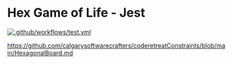 # Hex Game of Life - Jest
[![.github/workflows/test.yml](../../actions/workflows/test.yml/badge.svg)](../../actions/workflows/test.yml)


https://github.com/calgarysoftwarecrafters/coderetreatConstraints/blob/main/HexagonalBoard.md

